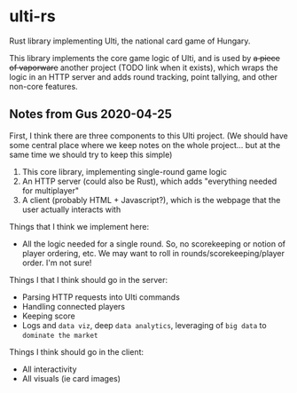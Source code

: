 # ulti-rs

Rust library implementing Ulti, the national card game of Hungary.

This library implements the core game logic of Ulti,
  and is used by ~~a piece of vaporware~~ another project (TODO link when it exists),
  which wraps the logic in an HTTP server and adds
  round tracking, point tallying, and other non-core features.


## Notes from Gus 2020-04-25

First, I think there are three components to this Ulti project.
(We should have some central place where we keep notes on the whole project...
  but at the same time we should try to keep this simple)
1. This core library,
   implementing single-round game logic
1. An HTTP server (could also be Rust),
   which adds "everything needed for multiplayer"
1. A client (probably HTML + Javascript?),
   which is the webpage that the user actually interacts with


Things that I think we implement here:
- All the logic needed for a single round.
  So, no scorekeeping or notion of player ordering, etc.
  We may want to roll in rounds/scorekeeping/player order.
  I'm not sure!

Things I that I think should go in the server:
- Parsing HTTP requests into Ulti commands
- Handling connected players
- Keeping score
- Logs and `data viz`, deep `data analytics`, leveraging of `big data` to `dominate the market`

Things I think should go in the client:
- All interactivity
- All visuals (ie card images)
